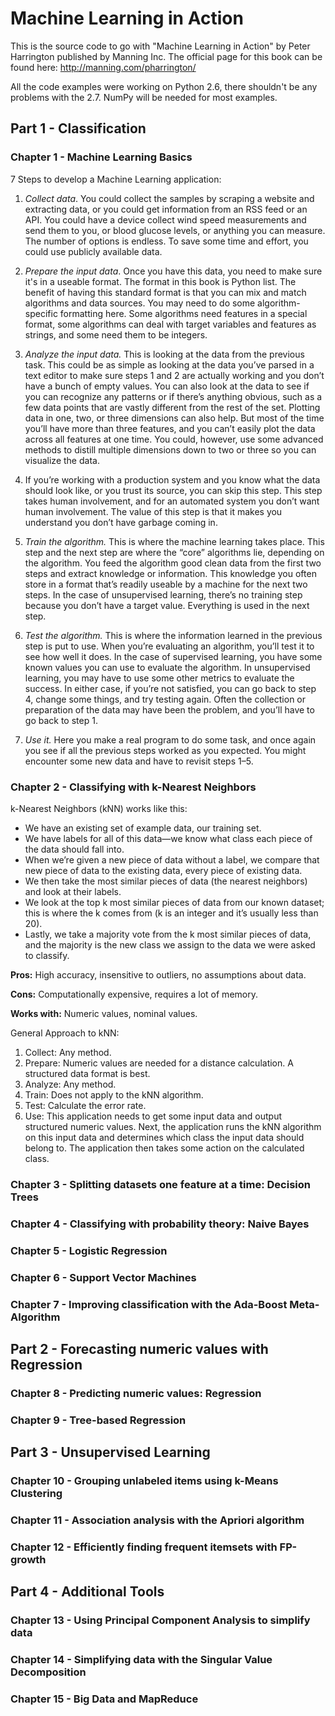 # Machine Learning in Action

This is the source code to go with "Machine Learning in Action"
by Peter Harrington published by Manning Inc.
The official page for this book can be found here: http://manning.com/pharrington/

All the code examples were working on Python 2.6, there shouldn't be any problems with the 2.7.  NumPy will be needed for most examples.  

## Part 1 - Classification

### Chapter 1 - Machine Learning Basics

7 Steps to develop a Machine Learning application:

1. *Collect data*. You could collect the samples by scraping a website and extracting data, or you could get information from an RSS feed or an API. You could have a device collect wind speed measurements and send them to you, or blood glucose levels, or anything you can measure. The number of options is endless. To save some time and effort, you could use publicly available data.

2. *Prepare the input data*. Once you have this data, you need to make sure it's in a useable format. The format in this book is Python list. The benefit of having this standard format is that you can mix and match algorithms and data sources. You may need to do some algorithm-specific formatting here. Some algorithms need features in a special format, some algorithms can deal with target variables and features as strings, and some need them to be integers.

3. *Analyze the input data.* This is looking at the data from the previous task. This could be as simple as looking at the data you’ve parsed in a text editor to make sure steps 1 and 2 are actually working and you don’t have a bunch of empty values. You can also look at the data to see if you can recognize any patterns or if there’s anything obvious, such as a few data points that are vastly different from the rest of the set. Plotting data in one, two, or three dimensions can also help. But most of the time you’ll have more than three features, and you can’t easily plot the data across all features at one time. You could, however, use some advanced methods to distill multiple dimensions down to two or three so you can visualize the data.

4. If you’re working with a production system and you know what the data should look like, or you trust its source, you can skip this step. This step takes human involvement, and for an automated system you don’t want human involvement. The value of this step is that it makes you understand you don’t have garbage coming in.

5. *Train the algorithm.* This is where the machine learning takes place. This step and the next step are where the “core” algorithms lie, depending on the algorithm. You feed the algorithm good clean data from the first two steps and extract knowledge or information. This knowledge you often store in a format that’s readily useable by a machine for the next two steps. In the case of unsupervised learning, there’s no training step because you don’t have a target value. Everything is used in the next step.

6. *Test the algorithm.* This is where the information learned in the previous step is put to use. When you’re evaluating an algorithm, you’ll test it to see how well it does. In the case of supervised learning, you have some known values you can use to evaluate the algorithm. In unsupervised learning, you may have to use some other metrics to evaluate the success. In either case, if you’re not satisfied, you can go back to step 4, change some things, and try testing again. Often the collection or preparation of the data may have been the problem, and you’ll have to go back to step 1.

7. *Use it.* Here you make a real program to do some task, and once again you see if all the previous steps worked as you expected. You might encounter some new data and have to revisit steps 1–5.

### Chapter 2 - Classifying with k-Nearest Neighbors

k-Nearest Neighbors (kNN) works like this:

* We have an existing set of example data, our training set.
* We have labels for all of this data—we know what class each piece of the data should fall into.
* When we’re given a new piece of data without a label, we compare that new piece of data to the existing data, every piece of existing data.
* We then take the most similar pieces of data (the nearest neighbors) and look at their labels.
* We look at the top k most similar pieces of data from our known dataset; this is where the k comes from (k is an integer and it’s usually less than 20).
* Lastly, we take a majority vote from the k most similar pieces of data, and the majority is the new class we assign to the data we were asked to classify.

**Pros:** High accuracy, insensitive to outliers, no assumptions about data.

**Cons:** Computationally expensive, requires a lot of memory.

**Works with:** Numeric values, nominal values.

General Approach to kNN:
1. Collect: Any method.
2. Prepare: Numeric values are needed for a distance calculation. A structured data format is best.
3. Analyze: Any method.
4. Train: Does not apply to the kNN algorithm.
5. Test: Calculate the error rate.
6. Use: This application needs to get some input data and output structured numeric values. Next, the application runs the kNN algorithm on this input data and determines which class the input data should belong to. The application then takes some action on the calculated class. 

### Chapter 3 - Splitting datasets one feature at a time: Decision Trees

### Chapter 4 - Classifying with probability theory: Naive Bayes

### Chapter 5 - Logistic Regression

### Chapter 6 - Support Vector Machines

### Chapter 7 - Improving classification with the Ada-Boost Meta-Algorithm

## Part 2 - Forecasting numeric values with Regression

### Chapter 8 - Predicting numeric values: Regression

### Chapter 9 - Tree-based Regression

## Part 3 - Unsupervised Learning

### Chapter 10 - Grouping unlabeled items using k-Means Clustering

### Chapter 11 - Association analysis with the Apriori algorithm

### Chapter 12 - Efficiently finding frequent itemsets with FP-growth

## Part 4 - Additional Tools

### Chapter 13 - Using Principal Component Analysis to simplify data

### Chapter 14 - Simplifying data with the Singular Value Decomposition

### Chapter 15 - Big Data and MapReduce
